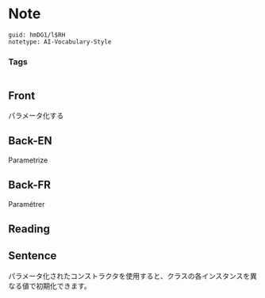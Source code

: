 # Note
```
guid: hmDG1/l$RH
notetype: AI-Vocabulary-Style
```

### Tags
```
```

## Front
パラメータ化する

## Back-EN
Parametrize

## Back-FR
Paramétrer

## Reading


## Sentence
パラメータ化されたコンストラクタを使用すると、クラスの各インスタンスを異なる値で初期化できます。
